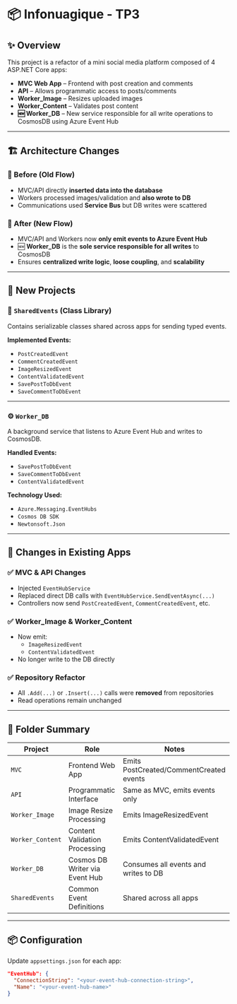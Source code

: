 # 📦 Infonuagique - TP3

## ✨ Overview

This project is a refactor of a mini social media platform composed of 4 ASP.NET Core apps:

- **MVC Web App** – Frontend with post creation and comments
- **API** – Allows programmatic access to posts/comments
- **Worker_Image** – Resizes uploaded images
- **Worker_Content** – Validates post content
- **🆕 Worker_DB** – New service responsible for all write operations to CosmosDB using Azure Event Hub

---

## 🏗️ Architecture Changes

### 🔁 Before (Old Flow)
- MVC/API directly **inserted data into the database**
- Workers processed images/validation and **also wrote to DB**
- Communications used **Service Bus** but DB writes were scattered

### 🔄 After (New Flow)
- MVC/API and Workers now **only emit events to Azure Event Hub**
- 🆕 **Worker_DB** is the **sole service responsible for all writes** to CosmosDB
- Ensures **centralized write logic**, **loose coupling**, and **scalability**

---

## 🧱 New Projects

### 🧩 `SharedEvents` (Class Library)
Contains serializable classes shared across apps for sending typed events.

**Implemented Events:**
- `PostCreatedEvent`
- `CommentCreatedEvent`
- `ImageResizedEvent`
- `ContentValidatedEvent`
- `SavePostToDbEvent`
- `SaveCommentToDbEvent`

---

### ⚙️ `Worker_DB`
A background service that listens to Azure Event Hub and writes to CosmosDB.

**Handled Events:**
- `SavePostToDbEvent`
- `SaveCommentToDbEvent`
- `ContentValidatedEvent`

**Technology Used:**
- `Azure.Messaging.EventHubs`
- `Cosmos DB SDK`
- `Newtonsoft.Json`

---

## 🔁 Changes in Existing Apps

### ✅ MVC & API Changes
- Injected `EventHubService`
- Replaced direct DB calls with `EventHubService.SendEventAsync(...)`
- Controllers now send `PostCreatedEvent`, `CommentCreatedEvent`, etc.

### ✅ Worker_Image & Worker_Content
- Now emit:
  - `ImageResizedEvent`
  - `ContentValidatedEvent`
- No longer write to the DB directly

### ✅ Repository Refactor
- All `.Add(...)` or `.Insert(...)` calls were **removed** from repositories
- Read operations remain unchanged

---

## 📁 Folder Summary

| Project          | Role                              | Notes                                    |
|------------------|-----------------------------------|------------------------------------------|
| `MVC`            | Frontend Web App                  | Emits PostCreated/CommentCreated events  |
| `API`            | Programmatic Interface            | Same as MVC, emits events only           |
| `Worker_Image`   | Image Resize Processing           | Emits ImageResizedEvent                  |
| `Worker_Content` | Content Validation Processing     | Emits ContentValidatedEvent              |
| `Worker_DB`      | Cosmos DB Writer via Event Hub    | Consumes all events and writes to DB     |
| `SharedEvents`   | Common Event Definitions          | Shared across all apps                   |

---

## 📦 Configuration

Update `appsettings.json` for each app:

```json
"EventHub": {
  "ConnectionString": "<your-event-hub-connection-string>",
  "Name": "<your-event-hub-name>"
}
